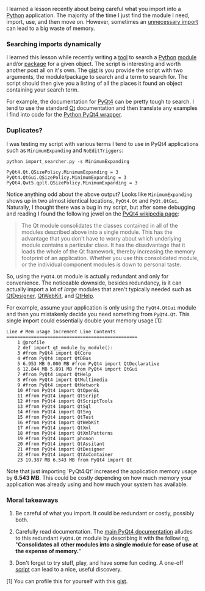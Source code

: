 I learned a lesson recently about being careful what you import into a
[Python](http://python.org) application. The majority of the time I just find
the module I need, import, use, and then move on. However, sometimes an
[unnecessary import](http://pyqt.sourceforge.net/Docs/PyQt4/modules.html) can
lead to a big waste of memory.

### Searching imports dynamically

I learned this lesson while recently writing a
[tool](https://gist.github.com/durden/4723305) to search a
[Python](http://python.org)
[module](http://docs.python.org/2/tutorial/modules.html) and/or
[package](http://docs.python.org/2/tutorial/modules.html#packages) for a given
object. The script is interesting and worth another post all on it's own. The
[gist](https://gist.github.com/durden/4723305) is you provide the script with
two arguments, the module/package to search and a term to search for. The
script should then give you a listing of all the places it found an object
containing your search term.

For example, the documentation for
[PyQt4](http://www.riverbankcomputing.com/software/pyqt/intro) can be pretty
tough to search. I tend to use the standard [Qt](http://qt.digia.com/)
documentation and then translate any examples I find into code for the
[Python PyQt4 wrapper](http://www.riverbankcomputing.com/software/pyqt/intro).

### Duplicates?

I was testing my script with various terms I tend to use in PyQt4 applications
such as `MinimumExpanding` and `NoEditTriggers`:

    python import_searcher.py -s MinimumExpanding

    PyQt4.Qt.QSizePolicy.MinimumExpanding = 3
    PyQt4.QtGui.QSizePolicy.MinimumExpanding = 3
    PyQt4.Qwt5.qplt.QSizePolicy.MinimumExpanding = 3

Notice anything odd about the above output? Looks like `MinimumExpanding`
shows up in two almost identical locations, `PyQt4.Qt` and `PyQt.QtGui`.
Naturally, I thought there was a bug in my script, but after some debugging and
reading I found the following jewel on the
[PyQt4 wikipedia page](http://en.wikipedia.org/wiki/PyQt):

> The Qt module consolidates the classes contained in all of the modules
> described above into a single module. This has the advantage that you don't
> have to worry about which underlying module contains a particular class. It
> has the disadvantage that it loads the whole of the Qt framework, thereby
> increasing the memory footprint of an application. Whether you use this
> consolidated module, or the individual component modules is down to personal
> taste.

So, using the `PyQt4.Qt` module is actually redundant and only for convenience.
The noticeable downside, besides redundancy, is it can actually import a lot of
*large* modules that aren't typically needed such as
[QtDesigner](http://pyqt.sourceforge.net/Docs/PyQt4/qtdesigner.html),
[QtWebKit](http://pyqt.sourceforge.net/Docs/PyQt4/qtwebkit.html), and
[QtHelp](http://pyqt.sourceforge.net/Docs/PyQt4/qtnetwork.html).

For example, assume your application is only using the `PyQt4.QtGui` module and
then you mistakenly decide you need something from `PyQt4.Qt`. This single
import could essentially double your memory usage [1]:

    Line # Mem usage Increment Line Contents
    ================================================
        1 @profile
        2 def import_qt_module_by_module():
        3 #from PyQt4 import QtCore
        4 #from PyQt4 import QtDBus
        5 6.953 MB 0.000 MB #from PyQt4 import QtDeclarative
        6 12.844 MB 5.891 MB from PyQt4 import QtGui
        7 #from PyQt4 import QtHelp
        8 #from PyQt4 import QtMultimedia
        9 #from PyQt4 import QtNetwork
        10 #from PyQt4 import QtOpenGL
        11 #from PyQt4 import QtScript
        12 #from PyQt4 import QtScriptTools
        13 #from PyQt4 import QtSql
        14 #from PyQt4 import QtSvg
        15 #from PyQt4 import QtTest
        16 #from PyQt4 import QtWebKit
        17 #from PyQt4 import QtXml
        18 #from PyQt4 import QtXmlPatterns
        19 #from PyQt4 import phonon
        20 #from PyQt4 import QtAssitant
        21 #from PyQt4 import QtDesigner
        22 #from PyQt4 import QtAxContainer
        23 19.387 MB 6.543 MB from PyQt4 import Qt

Note that just importing 'PyQt4.Qt' increased the application memory usage by
**6.543 MB**. This could be costly depending on how much memory your
application was already using and how much your system has available.

### Moral takeaways

1. Be careful of what you import. It could be redundant or costly, possibly
   both.

2. Carefully read documentation. The
   [main PyQt4 documentation](http://pyqt.sourceforge.net/Docs/PyQt4/modules.html)
   alludes to this redundant `PyQt4.Qt` module by describing it with the
   following, "**Consolidates all other modules into a single module for ease
   of use at the expense of memory.**"

3. Don't forget to try stuff, play, and have some fun coding. A one-off
   [script](https://gist.github.com/durden/4723305) can lead to a nice, useful
   discovery.

[1] You can profile this for yourself with this
    [gist](https://gist.github.com/durden/4956774).

